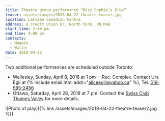 ```yaml
---
title: Theatre group performance “Miss Sophie’s Erbe”
teaser: assets/images/2018-04-22-theatre-teaser.jpg
location: Latvian Canadian Centre
address: 4 Credit Union Dr, North York, ON M4A
start_time: 2:00 pm
end_time: 4:00 pm
contacts:
  - Maggie
  - Walter
date: 2018-04-22
---
```


Two additional performances are scheduled outside Toronto:

- Wellesley, Sunday, April 8, 2018 at 1 pm---Rec. Complex. Contact Urs Egli at
  {% include email.html addr="aliceegli@yahoo.ca" %}, Tel. [519-595-2456][tel]
- Ottawa, Saturday, April 28, 2018 at 7 pm. Contact the [Swiss Club Thames
  Valley][sctv] for more details.

![Photo of play]({% link /assets/images/2018-04-22-theatre-teaser2.jpg %})

[tel]: <tel:519-595-2456>
[sctv]: <http://www.swissclubthamesvalley.com/contacts.htm>
